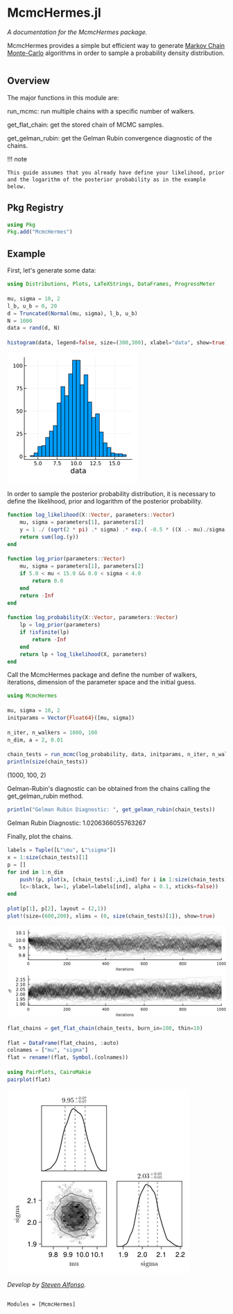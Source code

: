 # McmcHermes.jl


*A documentation for the McmcHermes package.*


McmcHermes provides a simple but efficient way to generate [Markov Chain Monte-Carlo](https://en.wikipedia.org/wiki/Markov_chain_Monte_Carlo) algorithms in order to sample a probability density distribution.

```@contents
```

## Overview

The major functions in this module are:


run\_mcmc: run multiple chains with a specific number of walkers.

get\_flat\_chain: get the stored chain of MCMC samples.

get\_gelman\_rubin: get the Gelman Rubin convergence diagnostic of the chains. 


!!! note

    This guide assumes that you already have define your likelihood, prior and the logarithm of the posterior probability as in the example below.


## Pkg Registry

```julia
using Pkg
Pkg.add("McmcHermes")
```

## Example

First, let's generate some data:

```julia
using Distributions, Plots, LaTeXStrings, DataFrames, ProgressMeter

mu, sigma = 10, 2
l_b, u_b = 0, 20
d = Truncated(Normal(mu, sigma), l_b, u_b)
N = 1000
data = rand(d, N)

histogram(data, legend=false, size=(300,300), xlabel="data", show=true)
```

![data](./assets/data.png)

In order to sample the posterior probability distribution, it is necessary to define the likelihood, prior and logarithm of the posterior probability.


```julia
function log_likelihood(X::Vector, parameters::Vector)
    mu, sigma = parameters[1], parameters[2]
    y = 1 ./ (sqrt(2 * pi) .* sigma) .* exp.( -0.5 * ((X .- mu)./sigma).^2 )
    return sum(log.(y))
end

function log_prior(parameters::Vector)
    mu, sigma = parameters[1], parameters[2]
    if 5.0 < mu < 15.0 && 0.0 < sigma < 4.0
        return 0.0
    end
    return -Inf
end

function log_probability(X::Vector, parameters::Vector)
    lp = log_prior(parameters)
    if !isfinite(lp)
        return -Inf
    end
    return lp + log_likelihood(X, parameters)
end
```

Call the McmcHermes package and define the number of walkers, iterations, dimension of the parameter space and the initial guess.


```julia
using McmcHermes

mu, sigma = 10, 2
initparams = Vector{Float64}([mu, sigma])

n_iter, n_walkers = 1000, 100
n_dim, a = 2, 0.01

chain_tests = run_mcmc(log_probability, data, initparams, n_iter, n_walkers, n_dim, a=a)
println(size(chain_tests))
```
(1000, 100, 2)


Gelman-Rubin's diagnostic can be obtained from the chains calling the get\_gelman\_rubin method.


```julia 
println("Gelman Rubin Diagnostic: ", get_gelman_rubin(chain_tests))
```
Gelman Rubin Diagnostic: 1.0206366055763267


Finally, plot the chains.


```julia
labels = Tuple([L"\mu", L"\sigma"])
x = 1:size(chain_tests)[1]
p = []
for ind in 1:n_dim
    push!(p, plot(x, [chain_tests[:,i,ind] for i in 1:size(chain_tests)[2]], legend=false, 
    lc=:black, lw=1, ylabel=labels[ind], alpha = 0.1, xticks=false))
end

plot(p[1], p[2], layout = (2,1))
plot!(size=(600,200), xlims = (0, size(chain_tests)[1]), show=true)
```
![chains](./assets/chains.png)

```julia
flat_chains = get_flat_chain(chain_tests, burn_in=100, thin=10)

flat = DataFrame(flat_chains, :auto)
colnames = ["mu", "sigma"]
flat = rename!(flat, Symbol.(colnames))

using PairPlots, CairoMakie
pairplot(flat)
```
![corner](./assets/corner.png)


*Develop by [Steven Alfonso](https://github.com/stevenalfonso).*


```@index
```

```@autodocs
Modules = [McmcHermes]
```